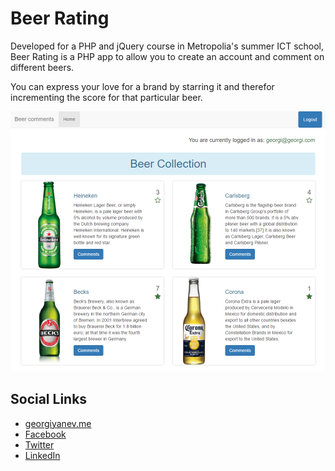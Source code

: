 # Beer Rating

Developed for a PHP and jQuery course in Metropolia's summer ICT school, Beer Rating is a PHP app to allow you to create an account and comment on different beers.

You can express your love for a brand by starring it and therefor incrementing the score for that particular beer.

![Hobby Budget](beer-rating-preview.png)

## Social Links

- [georgiyanev.me](https://georgiyanev.me)
- [Facebook](https://www.facebook.com/jumpalottahigh/)
- [Twitter](https://www.twitter.com/jumpalottahigh/)
- [LinkedIn](https://www.linkedin.com/in/yanevgeorgi/)
